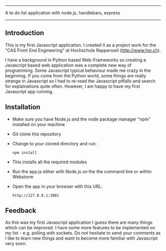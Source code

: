 ***********************************************************

A to do list application with node.js, handlebars, express

***********************************************************


## Introduction

This is my first Javascript application. I created it as a project work for the
"CAS Front End Engineering" at Hochschule Rapperswil (http://www.hsr.ch).

I have a background in Python based Web-Frameworks so creating a
Javascript based web application was a complete new way of programming. Some Javascript typical behaviour made
me crazy in the beginning. If you come from the Python world, some things are really strange in Javascript so
I had to re-read the Javascript pitfalls and search for explainations quite often.
However, I am happy to have my first Javascript app running.


## Installation

  - Make sure you have Node.js and the node package manager "npm" installed on your machine

  - Git clone this repository

  - Change to your cloned directory and run:

        npm install

  - This installs all the required modules

  - Run the app.js either with Node.js on the the command line or within Webstorm

  - Open the app in your browser with this URL:

        http://127.0.0.1:3001


## Feedback

As this was my first Javascript application I guess there are many things which can be improved.
I have some more features to be implemented on my list - e.g. polling with sockets.
Do not hesitate to send your comments as I like to learn new things and want to become more
familiar with Javascript very soon.